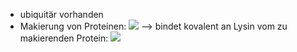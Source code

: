 - ubiquitär vorhanden 
- Makierung von Proteinen:
![](Pasted%20image%2020240517105639.png)
--> bindet kovalent an Lysin vom zu makierenden Protein:
![](Pasted%20image%2020240517105752.png)
